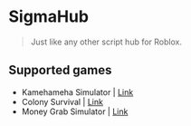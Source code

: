 # SigmaHub
> Just like any other script hub for Roblox.

## Supported games
- Kamehameha Simulator | [Link](https://www.roblox.com/games/15154513235)
- Colony Survival | [Link](https://www.roblox.com/games/14888386963)
- Money Grab Simulator | [Link](https://www.roblox.com/games/14157644155)
